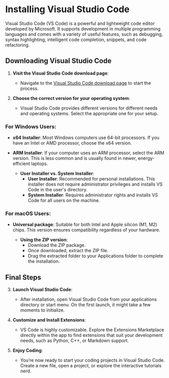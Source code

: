 # Installing Visual Studio Code

Visual Studio Code (VS Code) is a powerful and lightweight code editor developed by Microsoft. It supports development in multiple programming languages and comes with a variety of useful features, such as debugging, syntax highlighting, intelligent code completion, snippets, and code refactoring.

## Downloading Visual Studio Code

1. **Visit the Visual Studio Code download page**:
   - Navigate to the [Visual Studio Code download page](https://code.visualstudio.com/Download) to start the process.

2. **Choose the correct version for your operating system**:
   - Visual Studio Code provides different versions for different needs and operating systems. Select the appropriate one for your setup.

### For Windows Users:
- **x64 Installer**: Most Windows computers use 64-bit processors. If you have an Intel or AMD processor, choose the x64 version.
- **ARM Installer**: If your computer uses an ARM processor, select the ARM version. This is less common and is usually found in newer, energy-efficient laptops.

   - **User Installer vs. System Installer**:
     - **User Installer**: Recommended for personal installations. This installer does not require administrator privileges and installs VS Code in the user's directory.
     - **System Installer**: Requires administrator rights and installs VS Code for all users on the machine.

### For macOS Users:
- **Universal package**: Suitable for both Intel and Apple silicon (M1, M2) chips. This version ensures compatibility regardless of your hardware.
  
   - **Using the ZIP version**:
     - Download the ZIP package.
     - Once downloaded, extract the ZIP file.
     - Drag the extracted folder to your Applications folder to complete the installation.

## Final Steps

3. **Launch Visual Studio Code**:
   - After installation, open Visual Studio Code from your applications directory or start menu. On the first launch, it might take a few moments to initialize.

4. **Customize and Install Extensions**:
   - VS Code is highly customizable. Explore the Extensions Marketplace directly within the app to find extensions that suit your development needs, such as Python, C++, or Markdown support.

5. **Enjoy Coding**:
   - You’re now ready to start your coding projects in Visual Studio Code. Create a new file, open a project, or explore the interactive tutorials nerd.
